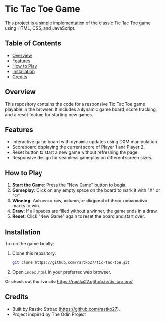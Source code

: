 # Tic Tac Toe Game

This project is a simple implementation of the classic Tic Tac Toe game using HTML, CSS, and JavaScript.

## Table of Contents

- [Overview](#overview)
- [Features](#features)
- [How to Play](#how-to-play)
- [Installation](#installation)
- [Credits](#credits)

## Overview

This repository contains the code for a responsive Tic Tac Toe game playable in the browser. It includes a dynamic game board, score tracking, and a reset feature for starting new games.

## Features

- Interactive game board with dynamic updates using DOM manipulation.
- Scoreboard displaying the current score of Player 1 and Player 2.
- Reset button to start a new game without refreshing the page.
- Responsive design for seamless gameplay on different screen sizes.

## How to Play

1. **Start the Game**: Press the "New Game" button to begin.
2. **Gameplay**: Click on any empty space on the board to mark it with "X" or "O".
3. **Winning**: Achieve a row, column, or diagonal of three consecutive marks to win.
4. **Draw**: If all spaces are filled without a winner, the game ends in a draw.
5. **Reset**: Click "New Game" again to reset the board and start over.

## Installation

To run the game locally:

1. Clone this repository:
   ```bash
   git clone https://github.com/rastko27/tic-tac-toe.git
2. Open `index.html` in your preferred web browser.

Or check out the live site https://rastko27.github.io/tic-tac-toe/

## Credits

- Built by Rastko Strbac (https://github.com/rastko27).
- Project inspired by The Odin Project

